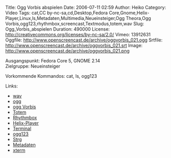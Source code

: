 Title: Ogg Vorbis abspielen
Date: 2006-07-11 02:59
Author: Heiko
Category: Video
Tags: cat,CC by-nc-sa,cd,Desktop,Fedora Core,Gnome,Helix-Player,Linux,ls,Metadaten,Multimedia,Neueinsteiger,Ogg Theora,Ogg Vorbis,ogg123,rhythmbox,screencast,Textmodus,totem,wav
Slug: Ogg_Vorbis_abspielen
Duration: 490000
License: http://creativecommons.org/licenses/by-nc-sa/2.0/
Vimeo: 13912631
Oggfile: http://www.openscreencast.de/archive/oggvorbis_021.ogg
Srtfile: http://www.openscreencast.de/archive/oggvorbis_021.srt
Image: http://www.openscreencast.de/archive/oggvorbis_021.png

Ausgangspunkt: Fedora Core 5, GNOME 2.14  
Zielgruppe: Neueinsteiger  

Vorkommende Kommandos: cat, ls, ogg123

Links:

  * [wav](http://de.wikipedia.org/wiki/Wav)
  * [ogg](http://de.wikipedia.org/wiki/Ogg)
  * [ogg Vorbis](http://de.wikipedia.org/wiki/Vorbis)
  * [Totem](http://en.wikipedia.org/wiki/Totem_%28media_player%29)
  * [Rhythmbox](http://de.wikipedia.org/wiki/Rhythmbox)
  * [Helix-Player](http://en.wikipedia.org/wiki/Helix_player)
  * [Terminal](http://de.wikipedia.org/wiki/Terminalemulation)
  * [ogg123](http://www.linuxcommand.org/man_pages/ogg1231.html)
  * [Strg](http://de.wikipedia.org/wiki/Strg)
  * [Metadaten](http://de.wikipedia.org/wiki/Metadaten)
  * [xterm](http://de.wikipedia.org/wiki/Xterm)

